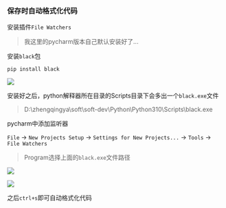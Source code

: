 ### 保存时自动格式化代码

安装插件`File Watchers`

> 我这里的pycharm版本自己默认安装好了...


安装`black`包

```shell
pip install black
```

![](images/pip-install-black.png)

安装好之后，python解释器所在目录的Scripts目录下会多出一个`black.exe`文件

> D:\zhengqingya\soft\soft-dev\Python\Python310\Scripts\black.exe

pycharm中添加监听器

`File` -> `New Projects Setup` -> `Settings for New Projects...` -> `Tools` -> `File Watchers`

> Program选择上面的`black.exe`文件路径

![](images/pycharm-file-watchers-01.png)

![](images/pycharm-file-watchers-02.png)

之后`ctrl+s`即可自动格式化代码